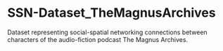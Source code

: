 # SSN-Dataset_TheMagnusArchives
Dataset representing social-spatial networking connections between characters of the audio-fiction podcast The Magnus Archives.
